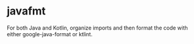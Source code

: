 # javafmt
For both Java and Kotlin, organize imports and then format the code with either google-java-format or ktlint.
